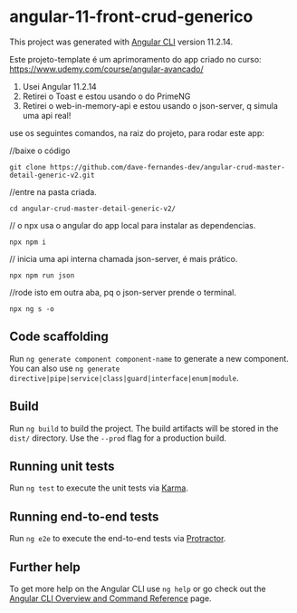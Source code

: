 # angular-11-front-crud-generico

This project was generated with [Angular CLI](https://github.com/angular/angular-cli) version 11.2.14.

Este projeto-template é um aprimoramento do app criado no curso: https://www.udemy.com/course/angular-avancado/

1) Usei Angular 11.2.14
2) Retirei o Toast e estou usando o do PrimeNG
3) Retirei o web-in-memory-api e estou usando o json-server, q simula uma api real! 

use os seguintes comandos, na raiz do projeto, para rodar este app:

 //baixe o código
 
 `git clone https://github.com/dave-fernandes-dev/angular-crud-master-detail-generic-v2.git`   
 
 //entre na pasta criada.
 
 `cd angular-crud-master-detail-generic-v2/`   

// o npx usa o angular do app local para instalar as  dependencias.

  `npx npm i`   
  
// inicia uma api interna chamada json-server, é mais prático.  

   `npx npm run json`  
   
//rode isto em outra aba, pq o json-server prende o terminal.

   `npx ng s -o`   

## Code scaffolding

Run `ng generate component component-name` to generate a new component. You can also use `ng generate directive|pipe|service|class|guard|interface|enum|module`.

## Build

Run `ng build` to build the project. The build artifacts will be stored in the `dist/` directory. Use the `--prod` flag for a production build.

## Running unit tests

Run `ng test` to execute the unit tests via [Karma](https://karma-runner.github.io).

## Running end-to-end tests

Run `ng e2e` to execute the end-to-end tests via [Protractor](http://www.protractortest.org/).

## Further help

To get more help on the Angular CLI use `ng help` or go check out the [Angular CLI Overview and Command Reference](https://angular.io/cli) page.
